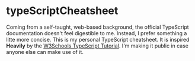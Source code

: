 # typeScriptCheatsheet
Coming from a self-taught, web-based background, the official TypeScript documentation doesn't feel digestible to me. Instead, I prefer something a litte more concise. This is my personal TypeScript cheatsheet. It is inspired **Heavily** by the [W3Schools TypeScript Tutorial](https://www.w3schools.com/typescript/). I'm making it public in case anyone else can make use of it. 
